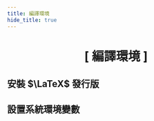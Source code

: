 ```yaml
---
title: 編譯環境
hide_title: true
---
```


<div align='center'>
  <h1>[ 編譯環境 ]</h1>
</div>

## 安裝 $\LaTeX$ 發行版

## 設置系統環境變數